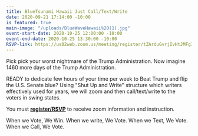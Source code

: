 ```yaml
---
title: BlueTsunami Hawaii Just Call/Text/Write
date: 2020-09-21 17:14:00 -10:00
is featured: true
main-image: "/uploads/BlueWaveHawaii%20(1).jpg"
event-start-date: 2020-10-25 12:00:00 -10:00
event-end-date: 2020-10-25 13:30:00 -10:00
RSVP-link: https://us02web.zoom.us/meeting/register/tZArduGvrjIvHtJMFgItBYBfZcrhY6Qi7Ca0
---
```


Pick pick your worst nightmare of the Trump Administration. Now imagine 1460 more days of the Trump Administration.

READY to dedicate few hours of your time per week to Beat Trump and flip the U.S. Senate blue? Using "Shut Up and Write" structure which writers effectively used for years, we will zoom and then call/text/write to the voters in swing states.

You must **[register/RSVP](https://us02web.zoom.us/meeting/register/tZArduGvrjIvHtJMFgItBYBfZcrhY6Qi7Ca0)** to receive zoom information and instruction.

When we Vote, We Win. When we write, We Vote. When we Text, We Vote. When we Call, We Vote.